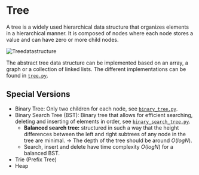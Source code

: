 # Tree
A tree is a widely used hierarchical data structure that organizes elements in a hierarchical manner. It is composed of nodes where each node stores a value and can have zero or more child nodes.

![Treedatastructure](https://github.com/vbjan/ds_and_algos/assets/62449932/fb6ec625-3147-457c-bdf4-2c24f018bbca)

The abstract tree data structure can be implemented based on an array, a graph or a collection of linked lists. The different implementations can be found in [`tree.py`](./tree.py).

## Special Versions
- Binary Tree: Only two children for each node, see [`binary_tree.py`](./binary_tree.py).
- Binary Search Tree (BST): Binary tree that allows for efficient searching, deleting and inserting of elements in order, see [`binary_search_tree.py`](./binary_search_tree.py).
  - **Balanced search tree:** structured in such a way that the height differences between the left and right subtrees of any node in the tree are minimal. -> The depth of the tree should be around $O(log N)$. 
  - Search, insert and delete have time complexity  $O(log N)$ for a balanced BST.
- Trie (Prefix Tree)
- Heap